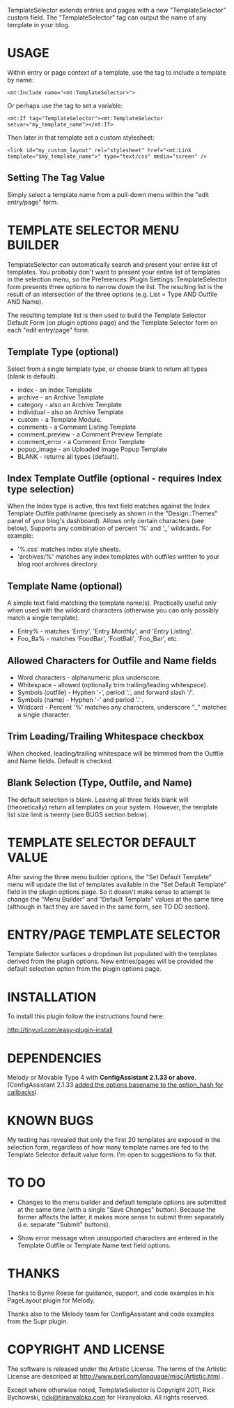 TemplateSelector extends entries and pages with a new "TemplateSelector" custom field. The "TemplateSelector" tag can output the name of any template in your blog.

# USAGE
Within entry or page context of a template, use the tag to include a template by name:

    <mt:Include name="<mt:TemplateSelector>">

Or perhaps use the tag to set a variable:

    <mt:If tag="TemplateSelector"><mt:TemplateSelector setvar="my_template_name"></mt:If>

Then later in that template set a custom stylesheet:

    <link id="my_custom_layout" rel="stylesheet" href="<mt:Link template="$my_template_name">" type="text/css" media="screen" />

## Setting The Tag Value

Simply select a template name from a pull-down menu within the "edit entry/page" form.

# TEMPLATE SELECTOR MENU BUILDER

TemplateSelector can automatically search and present your entire list of templates. You probably don't want to present your entire list of templates in the selection menu, so the Preferences::Plugin Settings::TemplateSelector form presents three options to narrow down the list. The resulting list is the result of an intersection of the three options (e.g. List = Type AND Outfile AND Name).

The resulting template list is then used to build the Template Selector Default Form (on plugin options page) and the Template Selector form on each "edit entry/page" form.

## Template Type (optional)

Select from a single template type, or choose blank to return all types (blank is default).

* index - an Index Template
* archive - an Archive Template
* category - also an Archive Template
* individual - also an Archive Template
* custom - a Template Module.
* comments -  a Comment Listing Template
* comment_preview - a Comment Preview Template
* comment_error - a Comment Error Template
* popup_image - an Uploaded Image Popup Template
* BLANK - returns all types (default).

## Index Template Outfile (optional - requires Index type selection)
When the Index type is active, this text field matches against the Index Template Outfile path/name (precisely as shown in the "Design::Themes" panel of your blog's dashboard). Allows only certain characters (see below). Supports any combination of percent '%' and '_' wildcards. For example:

* '%.css' matches index style sheets.
* 'archives/%' matches any index templates with outfiles written to your blog root archives directory.

## Template Name (optional)
A simple text field matching the template name(s). Practically useful only when used with the wildcard characters (otherwise you can only possibly match a single template).

* Entry% - matches 'Entry', 'Entry Monthly', and 'Entry Listing'.
* Foo_Ba% - matches 'FoodBar', 'FootBall', 'Foo_Bar', etc.

## Allowed Characters for Outfile and Name fields
* Word characters - alphanumeric plus underscore.
* Whitespace - allowed (optionally trim trailing/leading whitespace).
* Symbols (outfile) - Hyphen '-', period '.', and forward slash '/'.
* Symbols (name) - Hyphen '-' and period '.' .
* Wildcard - Percent '%' matches any characters, underscore "_" matches a single character.

## Trim Leading/Trailing Whitespace checkbox
When checked, leading/trailing whitespace will be trimmed from the Outfile and Name fields. Default is checked.

## Blank Selection (Type, Outfile, and Name)
The default selection is blank. Leaving all three fields blank will (theoretically) return all templates on your system. However, the template list size limit is twenty (see BUGS section below).

# TEMPLATE SELECTOR DEFAULT VALUE
After saving the three menu builder options, the "Set Default Template" menu will update the list of templates available in the "Set Default Template" field in the plugin options page. So it doesn't make sense to attempt to change the "Menu Builder" and "Default Template" values at the same time (although in fact they are saved in the same form, see TO DO section).

# ENTRY/PAGE TEMPLATE SELECTOR
Template Selector surfaces a dropdown list populated with the templates derived from the plugin options. New entries/pages will be provided the default selection option from the plugin options page.

# INSTALLATION
To install this plugin follow the instructions found here:

http://tinyurl.com/easy-plugin-install

# DEPENDENCIES
Melody or Movable Type 4 with __ConfigAssistant 2.1.33 or above__. (ConfigAssistant 2.1.33 [added the options basename to the option_hash for callbacks](https://github.com/openmelody/mt-plugin-configassistant/commit/2e80e4edf7de4fbe6a05df2c11b0f55729d9e974)).

# KNOWN BUGS
My testing has revealed that only the first 20 templates are exposed in the selection form, regardless of how many template names are fed to the Template Selector default value form. I'm open to suggestions to fix that.


# TO DO
* Changes to the menu builder and default template options are submitted at the same time (with a single "Save Changes" button). Because the former affects the latter, it makes more sense to submit them separately (i.e. separate "Submit" buttons).

* Show error message when unsupported characters are entered in the Template Outfile or Template Name text field options.

# THANKS
Thanks to Byrne Reese for guidance, support, and code examples in his PageLayout plugin for Melody.

Thanks also to the Melody team for ConfigAssistant and code examples from the Supr plugin.

# COPYRIGHT AND LICENSE

The software is released under the Artistic License. The
terms of the Artistic License are described at
http://www.perl.com/language/misc/Artistic.html .

Except where otherwise noted, TemplateSelector is Copyright 2011,
Rick Bychowski, rick@hiranyaloka.com for Hiranyaloka. All
rights reserved.

